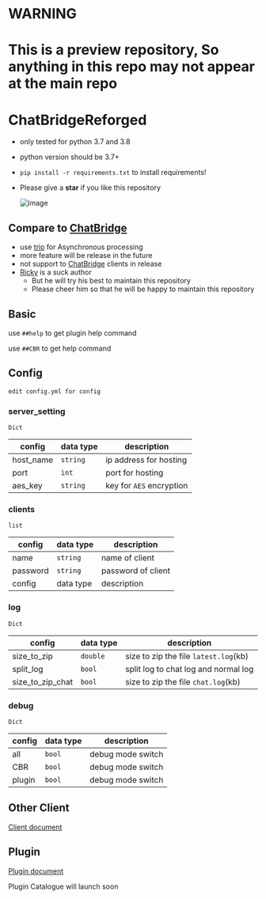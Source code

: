 # WARNING
# **This is a preview repository, So anything in this repo may not appear at the main repo**
# ChatBridgeReforged

- only tested for python 3.7 and 3.8
- python version should be 3.7+
- `pip install -r requirements.txt` to install requirements!
- Please give a **star** if you like this repository

  ![image](./CBR.svg)

## Compare to [ChatBridge](https://github.com/TISUnion/ChatBridge)

- use [trio](https://trio.readthedocs.io/) for Asynchronous processing
- more feature will be release in the future
- not support to [ChatBridge](https://github.com/TISUnion/ChatBridge) clients in release
- [Ricky](https://github.com/R1ckyH) is a suck author
  - But he will try his best to maintain this repository
  - Please cheer him so that he will be happy to maintain this repository

## Basic

use `##help` to get plugin help command

use `##CBR` to get help command

## Config

`edit config.yml for config`

### server_setting
`Dict`

| config    | data type | description              |
|-----------|-----------|--------------------------|
| host_name | `string`  | ip address for hosting   |
| port      | `int`     | port for hosting         |
| aes_key   | `string`  | key for `AES` encryption |

### clients
`list`

| config   | data type | description        |
|----------|-----------|--------------------|
| name     | `string`  | name of client     |
| password | `string`  | password of client |
| config   | data type | description        |

### log
`Dict`

| config           | data type | description                           |
|------------------|-----------|---------------------------------------|
| size_to_zip      | `double`  | size to zip the file `latest.log`(kb) |
| split_log        | `bool`    | split log to chat log and normal log  |
| size_to_zip_chat | `bool`    | size to zip the file `chat.log`(kb)   |

### debug
`Dict`

| config | data type | description       |
|--------|-----------|-------------------|
| all    | `bool`    | debug mode switch |
| CBR    | `bool`    | debug mode switch |
| plugin | `bool`    | debug mode switch |

## Other Client

[Client document](./doc/client.md)

## Plugin

[Plugin document](./doc/plugin.md)

Plugin Catalogue will launch soon
